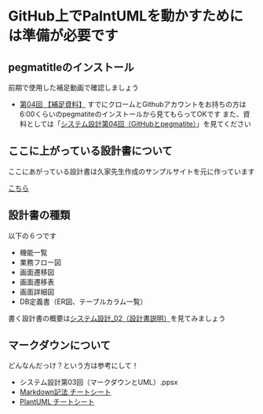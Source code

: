 # GitHub上でPalntUMLを動かすためには準備が必要です

## pegmatitleのインストール 
前期で使用した補足動画で確認しましょう
* [第04回 【補足資料】](https://web.microsoftstream.com/video/4c2155ca-385c-43a0-8ba3-e095f5befbae)
すでにクロームとGithubアカウントをお持ちの方は6:00くらいのpegmatiteのインストールから見てもらってOKです
また、資料としては「[システム設計第04回（GitHubとpegmatite）](https://teams.microsoft.com/l/file/A0DA8F61-61C3-433F-BFC8-3A215EA19A40?tenantId=f5bb8629-43f6-44be-a996-0ad0e1e04949&fileType=pdf&objectUrl=https%3A%2F%2Fasojukustudent.sharepoint.com%2Fsites%2FSD2DEF_abcc21%2FDocLib%2F%E3%82%B7%E3%82%B9%E3%83%86%E3%83%A0%E8%A8%AD%E8%A8%88%E7%AC%AC04%E5%9B%9E%EF%BC%88GitHub%E3%81%A8pegmatite%EF%BC%89.pdf&baseUrl=https%3A%2F%2Fasojukustudent.sharepoint.com%2Fsites%2FSD2DEF_abcc21&serviceName=teams&threadId=19:b2254404e8ce4aca955c3b6b59e77534@thread.tacv2&groupId=aa79f397-01cd-4376-af85-e964feb578b9)」を見てください

## ここに上がっている設計書について
ここにあがっている設計書は久家先生作成のサンプルサイトを元に作っています 

[こちら](http://aso-kuga.watson.jp/classic/item_list.php)

## 設計書の種類

以下の６つです  
* 機能一覧  
* 業務フロー図  
* 画面遷移図  
* 画面遷移表  
* 画面詳細図  
* DB定義書（ER図、テーブルカラム一覧）  

書く設計書の概要は[システム設計_02（設計書説明）](https://teams.microsoft.com/l/file/1F57AC34-1BD3-4FE4-B064-C8503D4FA0C0?tenantId=f5bb8629-43f6-44be-a996-0ad0e1e04949&fileType=pptx&objectUrl=https%3A%2F%2Fasojukustudent.sharepoint.com%2Fsites%2FSD2DEF_abcc21%2FDocLib%2F%E3%82%B7%E3%82%B9%E3%83%86%E3%83%A0%E8%A8%AD%E8%A8%88%E7%AC%AC01%E5%9B%9E%EF%BC%88%E3%82%B7%E3%82%B9%E3%83%86%E3%83%A0%E3%81%AE%E8%A8%AD%E8%A8%88%E3%81%A8%E3%81%AF%EF%BC%89.pptx&baseUrl=https%3A%2F%2Fasojukustudent.sharepoint.com%2Fsites%2FSD2DEF_abcc21&serviceName=teams&threadId=19:b2254404e8ce4aca955c3b6b59e77534@thread.tacv2&groupId=aa79f397-01cd-4376-af85-e964feb578b9)を見てみましょう


## マークダウンについて
どんなんだっけ？という方は参考にして！  
* システム設計第03回（マークダウンとUML）.ppsx  
* [Markdown記法 チートシート](https://qiita.com/Qiita/items/c686397e4a0f4f11683d)  
* [PlantUML チートシート](https://qiita.com/ogomr/items/0b5c4de7f38fd1482a48)
 

